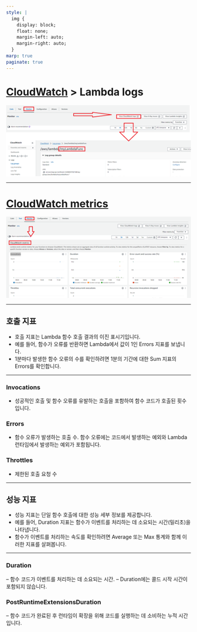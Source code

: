```yaml
---
style: |
  img {
    display: block;
    float: none;
    margin-left: auto;
    margin-right: auto;
  }
marp: true
paginate: true
---
```

# [CloudWatch](https://docs.aws.amazon.com/ko_kr/AmazonCloudWatch/latest/monitoring/cloudwatch_architecture.html) > Lambda logs 
![alt text](./img/image-12.png)

---
# [CloudWatch metrics](https://docs.aws.amazon.com/ko_kr/lambda/latest/dg/monitoring-metrics.html)
![alt text](./img/image-13.png)

---
## 호출 지표 
- 호출 지표는 Lambda 함수 호출 결과의 이진 표시기입니다. 
- 예를 들어, 함수가 오류를 반환하면 Lambda에서 값이 1인 Errors 지표를 보냅니다. 
- 1분마다 발생한 함수 오류의 수를 확인하려면 1분의 기간에 대한 Sum 지표의 Errors를 확인합니다.

---
### Invocations
- 성공적인 호출 및 함수 오류를 유발하는 호출을 포함하여 함수 코드가 호출된 횟수입니다. 
### Errors
- 함수 오류가 발생하는 호출 수. 함수 오류에는 코드에서 발생하는 예외와 Lambda 런타임에서 발생하는 예외가 포함됩니다. 
### Throttles  
- 제한된 호출 요청 수

---
## 성능 지표
- 성능 지표는 단일 함수 호출에 대한 성능 세부 정보를 제공합니다. 
- 예를 들어, Duration 지표는 함수가 이벤트를 처리하는 데 소요되는 시간(밀리초)을 나타냅니다. 
- 함수가 이벤트를 처리하는 속도를 확인하려면 Average 또는 Max 통계와 함께 이러한 지표를 살펴봅니다.

---
### Duration 
– 함수 코드가 이벤트를 처리하는 데 소요되는 시간.
– Duration에는 콜드 시작 시간이 포함되지 않습니다.
### PostRuntimeExtensionsDuration 
– 함수 코드가 완료된 후 런타임이 확장을 위해 코드를 실행하는 데 소비하는 누적 시간입니다.


